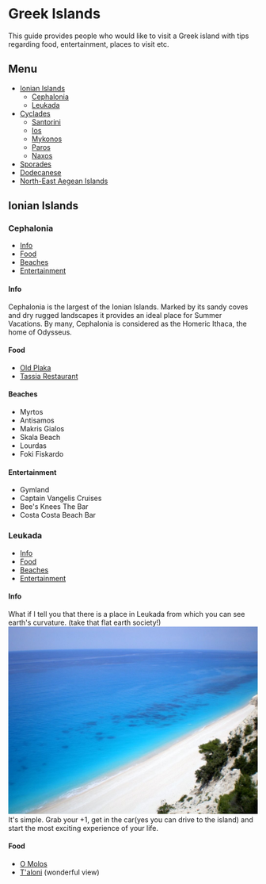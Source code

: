 # Greek Islands
This guide provides people who would like to visit a Greek island with tips regarding food, entertainment, places to visit etc.
## Menu
* [Ionian Islands](#ionian_islands)
  * [Cephalonia](#cephalonia)
  * [Leukada](#leukada)
* [Cyclades](#cyclades)
  * [Santorini](#santorini)
  * [Ios](#ios)
  * [Mykonos](#mykonos)
  * [Paros](#paros)
  * [Naxos](#naxos)
* [Sporades](#sporades)
* [Dodecanese](#dodecanese)
* [North-East Aegean Islands](#north_east_aegean_islands)


## <a name="ionian_islands"></a>Ionian Islands

### <a name="cephalonia"></a>Cephalonia
* [Info](#info)
* [Food](#food)
* [Beaches](#beaches)
* [Entertainment](#entertainment)


#### <a name="info"></a>Info
Cephalonia is the largest of the Ionian Islands. Marked by its sandy coves and dry rugged landscapes it provides an ideal place for Summer Vacations.
By many, Cephalonia is considered as the Homeric Ithaca, the home of Odysseus.

#### <a name="food"></a>Food
* [Old Plaka](http://paliaplaka.gr/)
* [Tassia Restaurant](http://www.tassia.gr/)

#### <a name="beaches"></a>Beaches
* Myrtos
* Antisamos
* Makris Gialos
* Skala Beach
* Lourdas
* Foki Fiskardo

#### <a name="entertainment"></a>Entertainment
* Gymland
* Captain Vangelis Cruises
* Bee's Knees The Bar
* Costa Costa Beach Bar

### <a name="leukada"></a>Leukada
* [Info](#info)
* [Food](#food)
* [Beaches](#beaches)
* [Entertainment](#entertainment)

#### <a name="info"></a>Info
What if I tell you that there is a place in Leukada from which you can see earth's curvature. (take that flat earth society!)
![](/images/leukada.png)
It's simple. Grab your +1, get in the car(yes you can drive to the island) and start the most exciting experience of your life.

#### <a name="food"></a>Food
* [O Molos](https://www.facebook.com/omolos.lefkada/?ref=bookmarks&utm_source=tripadvisor&utm_medium=referral)
* [T'aloni](http://www.t-aloni.gr/?utm_source=tripadvisor&utm_medium=referral) (wonderful view)


